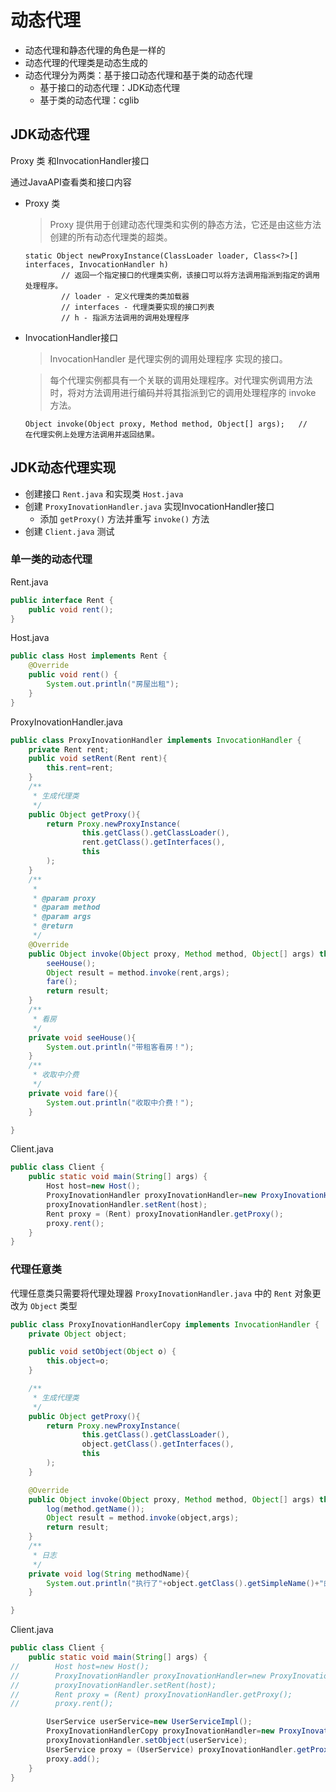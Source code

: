 # 动态代理
- 动态代理和静态代理的角色是一样的
- 动态代理的代理类是动态生成的
- 动态代理分为两类：基于接口动态代理和基于类的动态代理
    - 基于接口的动态代理：JDK动态代理
    - 基于类的动态代理：cglib
## JDK动态代理
Proxy 类 和InvocationHandler接口

通过JavaAPI查看类和接口内容
* Proxy 类
    > Proxy 提供用于创建动态代理类和实例的静态方法，它还是由这些方法创建的所有动态代理类的超类。
    ```shell script
    static Object newProxyInstance(ClassLoader loader, Class<?>[] interfaces, InvocationHandler h) 
            // 返回一个指定接口的代理类实例，该接口可以将方法调用指派到指定的调用处理程序。 
            // loader - 定义代理类的类加载器
            // interfaces - 代理类要实现的接口列表
            // h - 指派方法调用的调用处理程序 
    ```
* InvocationHandler接口

    > InvocationHandler 是代理实例的调用处理程序 实现的接口。 

    > 每个代理实例都具有一个关联的调用处理程序。对代理实例调用方法时，将对方法调用进行编码并将其指派到它的调用处理程序的 invoke 方法。
    ```shell script
    Object invoke(Object proxy, Method method, Object[] args);   //    在代理实例上处理方法调用并返回结果。 
    ```
## JDK动态代理实现
+ 创建接口 `Rent.java` 和实现类 `Host.java`
+ 创建 `ProxyInovationHandler.java` 实现InvocationHandler接口
    + 添加 `getProxy()` 方法并重写 `invoke()` 方法
+ 创建 `Client.java` 测试
### 单一类的动态代理
Rent.java
```java
public interface Rent {
    public void rent();
}
```
Host.java
```java
public class Host implements Rent {
    @Override
    public void rent() {
        System.out.println("房屋出租");
    }
}
```
ProxyInovationHandler.java
```java
public class ProxyInovationHandler implements InvocationHandler {
    private Rent rent;
    public void setRent(Rent rent){
        this.rent=rent;
    }
    /**
     * 生成代理类
     */
    public Object getProxy(){
        return Proxy.newProxyInstance(
                this.getClass().getClassLoader(),
                rent.getClass().getInterfaces(),
                this
        );
    }
    /**
     * 
     * @param proxy  
     * @param method 
     * @param args   
     * @return 
     */
    @Override
    public Object invoke(Object proxy, Method method, Object[] args) throws Throwable {
        seeHouse();
        Object result = method.invoke(rent,args);
        fare();
        return result;
    }
    /**
     * 看房
     */
    private void seeHouse(){
        System.out.println("带租客看房！");
    }
    /**
     * 收取中介费
     */
    private void fare(){
        System.out.println("收取中介费！");
    }

}

```
Client.java
```java
public class Client {
    public static void main(String[] args) {
        Host host=new Host();
        ProxyInovationHandler proxyInovationHandler=new ProxyInovationHandler();
        proxyInovationHandler.setRent(host);
        Rent proxy = (Rent) proxyInovationHandler.getProxy();
        proxy.rent();
    }
}
```
### 代理任意类
代理任意类只需要将代理处理器 `ProxyInovationHandler.java` 中的 `Rent` 对象更改为 `Object` 类型
```java
public class ProxyInovationHandlerCopy implements InvocationHandler {
    private Object object;

    public void setObject(Object o) {
        this.object=o;
    }

    /**
     * 生成代理类
     */
    public Object getProxy(){
        return Proxy.newProxyInstance(
                this.getClass().getClassLoader(),
                object.getClass().getInterfaces(),
                this
        );
    }

    @Override
    public Object invoke(Object proxy, Method method, Object[] args) throws Throwable {
        log(method.getName());
        Object result = method.invoke(object,args);
        return result;
    }
    /**
     * 日志
     */
    private void log(String methodName){
        System.out.println("执行了"+object.getClass().getSimpleName()+"的"+methodName+"方法");
    }

}

```
Client.java
```java
public class Client {
    public static void main(String[] args) {
//        Host host=new Host();
//        ProxyInovationHandler proxyInovationHandler=new ProxyInovationHandler();
//        proxyInovationHandler.setRent(host);
//        Rent proxy = (Rent) proxyInovationHandler.getProxy();
//        proxy.rent();

        UserService userService=new UserServiceImpl();
        ProxyInovationHandlerCopy proxyInovationHandler=new ProxyInovationHandlerCopy();
        proxyInovationHandler.setObject(userService);
        UserService proxy = (UserService) proxyInovationHandler.getProxy();
        proxy.add();
    }
}

```